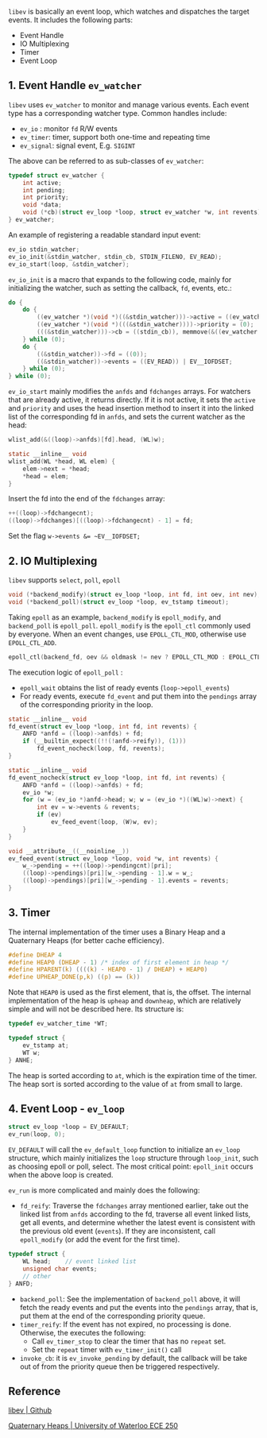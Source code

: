 `libev` is basically an event loop, which watches and dispatches the target events. It includes the following parts:
- Event Handle
- IO Multiplexing
- Timer
- Event Loop

## 1. Event Handle `ev_watcher`

`libev` uses `ev_watcher` to monitor and manage various events. Each event type has a corresponding watcher type. Common handles include:
- `ev_io` : monitor `fd` R/W events
- `ev_timer`: timer, support both one-time and repeating time
- `ev_signal`: signal event, E.g. `SIGINT`

The above can be referred to as sub-classes of `ev_watcher`:
```C
typedef struct ev_watcher { 
	int active; 
	int pending; 
	int priority; 
	void *data; 
	void (*cb)(struct ev_loop *loop, struct ev_watcher *w, int revents); 
} ev_watcher;
```
An example of registering a readable standard input event:
```C
ev_io stdin_watcher; 
ev_io_init(&stdin_watcher, stdin_cb, STDIN_FILENO, EV_READ); 
ev_io_start(loop, &stdin_watcher);
```
`ev_io_init` is a macro that expands to the following code, mainly for initializing the watcher, such as setting the callback, `fd`, events, etc.:
```C
do {
    do {
        ((ev_watcher *)(void *)((&stdin_watcher)))->active = ((ev_watcher *)(void *)((&stdin_watcher)))->pending = 0;
        ((ev_watcher *)(void *)(((&stdin_watcher))))->priority = (0);
        (((&stdin_watcher)))->cb = ((stdin_cb)), memmove(&((ev_watcher *)(((&stdin_watcher))))->cb, &(((&stdin_watcher)))->cb, sizeof((((&stdin_watcher)))->cb));
    } while (0);
    do {
        ((&stdin_watcher))->fd = ((0));
        ((&stdin_watcher))->events = ((EV_READ)) | EV__IOFDSET;
    } while (0);
} while (0);
```
`ev_io_start` mainly modifies the `anfds` and `fdchanges` arrays. For watchers that are already active, it returns directly. If it is not active, it sets the `active` and `priority` and uses the head insertion method to insert it into the linked list of the corresponding fd in `anfds`, and sets the current watcher as the head:
```C
wlist_add(&((loop)->anfds)[fd].head, (WL)w);

static __inline__ void
wlist_add(WL *head, WL elem) {
    elem->next = *head;
    *head = elem;
}
```
Insert the fd into the end of the `fdchanges` array:
```C
++((loop)->fdchangecnt);
((loop)->fdchanges)[((loop)->fdchangecnt) - 1] = fd;
```
Set the flag `w->events &= ~EV__IOFDSET;`

## 2. IO Multiplexing

`libev` supports `select`, `poll`, `epoll`
```C
void (*backend_modify)(struct ev_loop *loop, int fd, int oev, int nev);
void (*backend_poll)(struct ev_loop *loop, ev_tstamp timeout);
```
Taking `epoll` as an example, `backend_modify` is `epoll_modify`, and `backend_poll` is `epoll_poll`. `epoll_modify` is the `epoll_ctl` commonly used by everyone. When an event changes, use `EPOLL_CTL_MOD`, otherwise use `EPOLL_CTL_ADD`.
```C
epoll_ctl(backend_fd, oev && oldmask != nev ? EPOLL_CTL_MOD : EPOLL_CTL_ADD, fd, &ev)
```
The execution logic of `epoll_poll` :
- `epoll_wait` obtains the list of ready events (`loop->epoll_events`)
- For ready events, execute `fd_event` and put them into the `pendings` array of the corresponding priority in the loop.
```C
static __inline__ void
fd_event(struct ev_loop *loop, int fd, int revents) {
    ANFD *anfd = ((loop)->anfds) + fd;
    if (__builtin_expect((!!(!anfd->reify)), (1)))
        fd_event_nocheck(loop, fd, revents);
}

static __inline__ void
fd_event_nocheck(struct ev_loop *loop, int fd, int revents) {
    ANFD *anfd = ((loop)->anfds) + fd;
    ev_io *w;
    for (w = (ev_io *)anfd->head; w; w = (ev_io *)((WL)w)->next) {
        int ev = w->events & revents;
        if (ev)
            ev_feed_event(loop, (W)w, ev);
    }
}

void __attribute__((__noinline__))
ev_feed_event(struct ev_loop *loop, void *w, int revents) {
    w_->pending = ++((loop)->pendingcnt)[pri];
    ((loop)->pendings)[pri][w_->pending - 1].w = w_;
    ((loop)->pendings)[pri][w_->pending - 1].events = revents;
}
```

## 3. Timer

The internal implementation of the timer uses a Binary Heap and a Quaternary Heaps (for better cache efficiency).
```C
#define DHEAP 4
#define HEAP0 (DHEAP - 1) /* index of first element in heap */
#define HPARENT(k) ((((k) - HEAP0 - 1) / DHEAP) + HEAP0)
#define UPHEAP_DONE(p,k) ((p) == (k))
```
Note that `HEAP0` is used as the first element, that is, the offset. The internal implementation of the heap is `upheap` and `downheap`, which are relatively simple and will not be described here. Its structure is:
```C
typedef ev_watcher_time *WT;

typedef struct {
    ev_tstamp at;
    WT w;
} ANHE;
```
The heap is sorted according to `at`, which is the expiration time of the timer. The heap sort is sorted according to the value of `at` from small to large.

## 4. Event Loop - `ev_loop`

```C
struct ev_loop *loop = EV_DEFAULT;
ev_run(loop, 0);
```
`EV_DEFAULT` will call the `ev_default_loop` function to initialize an `ev_loop` structure, which mainly initializes the `loop` structure through `loop_init`, such as choosing epoll or poll, select. The most critical point: `epoll_init` occurs when the above loop is created.

`ev_run` is more complicated and mainly does the following:

- `fd_reify`: Traverse the `fdchanges` array mentioned earlier, take out the linked list from `anfds` according to the fd, traverse all event linked lists, get all events, and determine whether the latest event is consistent with the previous old event (`events`). If they are inconsistent, call `epoll_modify` (or add the event for the first time).
```C
typedef struct {
    WL head;    // event linked list
    unsigned char events;
    // other
} ANFD;
```
- `backend_poll`: See the implementation of `backend_poll` above, it will fetch the ready events and put the events into the `pendings` array, that is, put them at the end of the corresponding priority queue.
- `timer_reify`: If the event has not expired, no processing is done. Otherwise, the  executes the following:
    - Call `ev_timer_stop` to clear the timer that has no `repeat` set.
    - Set the `repeat` timer with `ev_timer_init()` call
- `invoke_cb`: it is `ev_invoke_pending` by default, the callback will be take out of from the priority queue then be triggered respectively.

## Reference
[libev | Github](https://github.com/enki/libev)

[Quaternary Heaps | University of Waterloo ECE 250](https://ece.uwaterloo.ca/~dwharder/aads/Algorithms/d-ary_heaps/Quaternary_heaps/)
